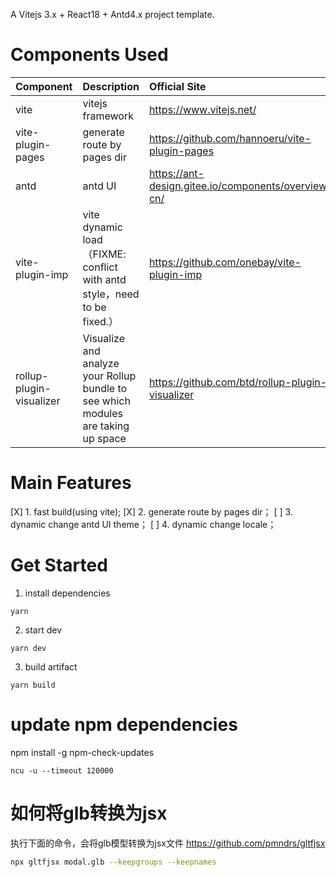 A Vitejs 3.x + React18 + Antd4.x project template.

# Components Used

| Component         | Description                                                             | Official Site                                       |
| :---------------- | :---------------------------------------------------------------------- | :-------------------------------------------------- |
| vite              | vitejs framework                                                        | https://www.vitejs.net/                             |
| vite-plugin-pages | generate route by pages dir                                             | https://github.com/hannoeru/vite-plugin-pages       |
| antd              | antd UI                                                                 | https://ant-design.gitee.io/components/overview-cn/ |
| vite-plugin-imp   | vite dynamic load（FIXME: conflict with antd style，need to be fixed.）  | https://github.com/onebay/vite-plugin-imp           |
| rollup-plugin-visualizer   | Visualize and analyze your Rollup bundle to see which modules are taking up space  | https://github.com/btd/rollup-plugin-visualizer |


# Main Features

[X] 1. fast build(using vite);
[X] 2. generate route by pages dir；
[ ] 3. dynamic change antd UI theme；
[ ] 4. dynamic change locale；

# Get Started

1. install dependencies

```
yarn
```

2. start dev

```
yarn dev
```

3. build artifact

```
yarn build
```

# update npm dependencies

npm install -g npm-check-updates

```
ncu -u --timeout 120000
```

# 如何将glb转换为jsx
执行下面的命令，会将glb模型转换为jsx文件
https://github.com/pmndrs/gltfjsx
```bash
npx gltfjsx modal.glb --keepgroups --keepnames
```
